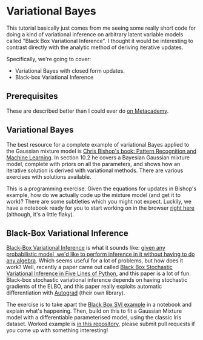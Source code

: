 
Variational Bayes
=================

This tutorial basically just comes from me seeing some really short code for 
doing a kind of variational inference on arbitrary latent variable models called
"Black Box Variational Inference". I thought it would be interesting to contrast
directly with the analytic method of deriving iterative updates.

Specifically, we're going to cover:

* Variational Bayes with closed form updates.
* Black-box Variational Inference

Prerequisites
-------------

These are described better than I could ever do [on Metacademy][pre].

Variational Bayes
-----------------

The best resource for a complete example of variational Bayes applied to
the Gaussian mixture model is [Chris Bishop's book: Pattern Recognition and
Machine Learning][bishop]. In section 10.2 he covers a Bayesian Gaussian
mixture model, complete with priors on all the parameters, and shows how an
iterative solution is derived with variational methods. There are various
exercises with solutions available.

This is a programming exercise. Given the equations for updates in Bishop's
example, how do we actually code up the mixture model (and get it to work)?
There are some subtleties which you might not expect. Luckily, we have a
notebook ready for you to start working on in the browser [right
here][vbinder] (although, it's a little flaky).

Black-Box Variational Inference
-------------------------------

[Black-Box Variational Inference][bbox] is what it sounds like: [given any
probabilistic model, we'd like to perform inference in it without having to do any
algebra][bboxvid]. Which seems useful for a lot of problems, but how does it
work? Well, recently a paper came out called [Black Box Stochastic Variational
Inference in Five Lines of Python][fivelines], and this paper is a lot of fun.
Black-box stochastic variational inference depends on having stochastic
gradients of the ELBO, and this paper really exploits automatic differentiation
with [Autograd][] (their own library).

The exercise is to take apart the [Black Box SVI example][autoex] in a
notebook and explain what's happening. Then, build on this to fit a Gaussian
Mixture model with a differentiable parameterised model, using the classic Iris
dataset. Worked example is [in this repository][bbsvirepo], please submit pull 
requests if you come up with something interesting!

[pre]: https://www.metacademy.org/graphs/concepts/variational_inference
[bishop]: http://research.microsoft.com/users/cmbishop/PRML/index.htm
[vbinder]: http://mybinder.org/repo/gngdb/vbgmm
[bbox]: http://jmlr.org/proceedings/papers/v33/ranganath14.pdf
[bboxvid]: https://www.youtube.com/watch?v=QugI-7QacEY
[fivelines]: http://people.seas.harvard.edu/~dduvenaud/papers/blackbox.pdf
[autograd]: https://github.com/HIPS/autograd
[autoex]: https://github.com/HIPS/autograd/blob/master/examples/black_box_svi.py
[bbsvirepo]: https://github.com/ANC-PIGlets/bbsvi
